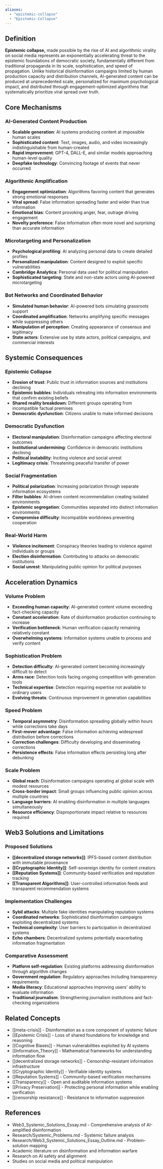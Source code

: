 ```yaml
---
aliases:
  - "epistemic-collapse"
  - "Epistemic-Collapse"
---
```



## Definition

**Epistemic collapse,** made possible by the rise of AI and algorithmic virality on social media represents an exponentially accelerating threat to the epistemic foundations of democratic society, fundamentally different from traditional propaganda in its scale, sophistication, and speed of propagation. Unlike historical disinformation campaigns limited by human production capacity and distribution channels, AI-generated content can be produced at unprecedented scale, personalized for maximum psychological impact, and distributed through engagement-optimized algorithms that systematically prioritize viral spread over truth.

## Core Mechanisms

### AI-Generated Content Production
- **Scalable generation**: AI systems producing content at impossible human scales
- **Sophisticated content**: Text, images, audio, and video increasingly indistinguishable from human-created
- **Rapid improvement**: GPT-4, DALL-E, and similar models approaching human-level quality
- **Deepfake technology**: Convincing footage of events that never occurred

### Algorithmic Amplification
- **Engagement optimization**: Algorithms favoring content that generates strong emotional responses
- **Viral spread**: False information spreading faster and wider than true information
- **Emotional bias**: Content provoking anger, fear, outrage driving engagement
- **Novelty preference**: False information often more novel and surprising than accurate information

### Microtargeting and Personalization
- **Psychological profiling**: AI analyzing personal data to create detailed profiles
- **Personalized manipulation**: Content designed to exploit specific vulnerabilities
- **Cambridge Analytica**: Personal data used for political manipulation
- **Sophisticated targeting**: State and non-state actors using AI-powered microtargeting

### Bot Networks and Coordinated Behavior
- **Simulated human behavior**: AI-powered bots simulating grassroots support
- **Coordinated amplification**: Networks amplifying specific messages while suppressing others
- **Manipulation of perception**: Creating appearance of consensus and legitimacy
- **State actors**: Extensive use by state actors, political campaigns, and commercial interests

## Systemic Consequences

### Epistemic Collapse
- **Erosion of trust**: Public trust in information sources and institutions declining
- **Epistemic bubbles**: Individuals retreating into information environments that confirm existing beliefs
- **Shared reality breakdown**: Different groups operating from incompatible factual premises
- **Democratic dysfunction**: Citizens unable to make informed decisions

### Democratic Dysfunction
- **Electoral manipulation**: Disinformation campaigns affecting electoral outcomes
- **Institutional undermining**: Confidence in democratic institutions declining
- **Political instability**: Inciting violence and social unrest
- **Legitimacy crisis**: Threatening peaceful transfer of power

### Social Fragmentation
- **Political polarization**: Increasing polarization through separate information ecosystems
- **Filter bubbles**: AI-driven content recommendation creating isolated environments
- **Epistemic segregation**: Communities separated into distinct information environments
- **Compromise difficulty**: Incompatible worldviews preventing cooperation

### Real-World Harm
- **Violence incitement**: Conspiracy theories leading to violence against individuals or groups
- **Election disinformation**: Contributing to attacks on democratic institutions
- **Social unrest**: Manipulating public opinion for political purposes

## Acceleration Dynamics

### Volume Problem
- **Exceeding human capacity**: AI-generated content volume exceeding fact-checking capacity
- **Constant acceleration**: Rate of disinformation production continuing to increase
- **Verification bottleneck**: Human verification capacity remaining relatively constant
- **Overwhelming systems**: Information systems unable to process and verify content

### Sophistication Problem
- **Detection difficulty**: AI-generated content becoming increasingly difficult to detect
- **Arms race**: Detection tools facing ongoing competition with generation tools
- **Technical expertise**: Detection requiring expertise not available to ordinary users
- **Evolving threats**: Continuous improvement in generation capabilities

### Speed Problem
- **Temporal asymmetry**: Disinformation spreading globally within hours while corrections take days
- **First-mover advantage**: False information achieving widespread distribution before corrections
- **Correction challenges**: Difficulty developing and disseminating corrections
- **Persistence effects**: False information effects persisting long after debunking

### Scale Problem
- **Global reach**: Disinformation campaigns operating at global scale with modest resources
- **Cross-border impact**: Small groups influencing public opinion across multiple countries
- **Language barriers**: AI enabling disinformation in multiple languages simultaneously
- **Resource efficiency**: Disproportionate impact relative to resources required

## Web3 Solutions and Limitations

### Proposed Solutions
- **[[decentralized storage networks]]**: IPFS-based content distribution with immutable provenance
- **[[Cryptographic Identity]]**: Self-sovereign identity for content creators
- **[[Reputation Systems]]**: Community-based verification and reputation tracking
- **[[Transparent Algorithms]]**: User-controlled information feeds and transparent recommendation systems

### Implementation Challenges
- **Sybil attacks**: Multiple fake identities manipulating reputation systems
- **Coordinated networks**: Sophisticated disinformation campaigns exploiting decentralized systems
- **Technical complexity**: User barriers to participation in decentralized systems
- **Echo chambers**: Decentralized systems potentially exacerbating information fragmentation

### Comparative Assessment
- **Platform self-regulation**: Existing platforms addressing disinformation through algorithm changes
- **Government regulation**: Regulatory approaches including transparency requirements
- **Media literacy**: Educational approaches improving users' ability to evaluate information
- **Traditional journalism**: Strengthening journalism institutions and fact-checking organizations

## Related Concepts

- [[meta-crisis]] - Disinformation as a core component of systemic failure
- [[Epistemic Crisis]] - Loss of shared foundations for knowledge and reasoning
- [[Cognitive Biases]] - Human vulnerabilities exploited by AI systems
- [[Information_Theory]] - Mathematical frameworks for understanding information flow
- [[decentralized storage networks]] - Censorship-resistant information infrastructure
- [[Cryptographic Identity]] - Verifiable identity systems
- [[Reputation Systems]] - Community-based verification mechanisms
- [[Transparency]] - Open and auditable information systems
- [[Privacy Preservation]] - Protecting personal information while enabling verification
- [[censorship resistance]] - Resistance to information suppression

## References

- Web3_Systemic_Solutions_Essay.md - Comprehensive analysis of AI-amplified disinformation
- Research/Systemic_Problems.md - Systemic failure analysis
- Research/Web3_Systemic_Solutions_Essay_Outline.md - Problem-solution mapping
- Academic literature on disinformation and information warfare
- Research on AI safety and alignment
- Studies on social media and political manipulation